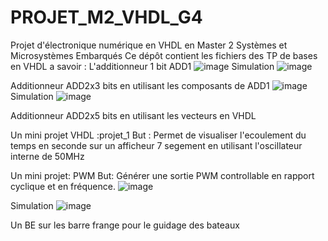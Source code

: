 # PROJET_M2_VHDL_G4
Projet d'électronique numérique en VHDL en Master 2 Systèmes et Microsystèmes Embarqués
Ce dépôt contient les fichiers des TP de bases en VHDL a savoir :
L'additionneur 1 bit ADD1
![image](https://user-images.githubusercontent.com/46537418/132959488-cafab95a-6b16-4168-9aa8-3d312b436997.png)
Simulation
![image](https://user-images.githubusercontent.com/46537418/132959494-c4c243ca-7a5c-48bf-98c8-0dc6824940af.png)

Additionneur ADD2x3 bits en utilisant les composants de ADD1 
![image](https://user-images.githubusercontent.com/46537418/132959492-223158d4-8226-4f00-9a0d-22aba68db399.png)
Simulation
![image](https://user-images.githubusercontent.com/46537418/132959496-31f6fbaa-b9c4-4b5c-b51f-d1a3873e83dc.png)

Additionneur ADD2x5 bits en utilisant les vecteurs en VHDL

Un mini projet VHDL :projet_1
But :  Permet de visualiser l'ecoulement du temps en seconde sur un afficheur 7 segement en utilisant l'oscillateur interne de 50MHz

Un mini projet: PWM 
But: Générer une sortie PWM controllable en rapport cyclique et en fréquence.
![image](https://user-images.githubusercontent.com/46537418/132946602-21228f71-f994-45d1-a766-49f3e69bb4c3.png)

Simulation
![image](https://user-images.githubusercontent.com/46537418/132946648-fd1efd7e-8a6f-4b62-b53a-70ee6b6b0cb7.png)

Un BE sur les barre frange pour le guidage des bateaux 
